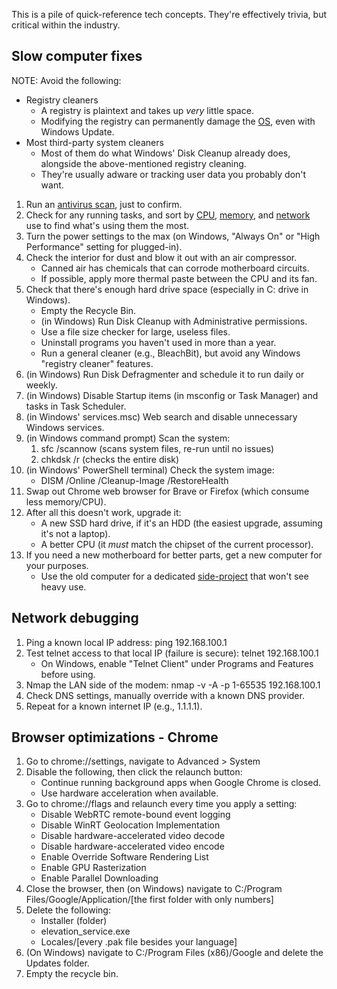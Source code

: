 This is a pile of quick-reference tech concepts. They're effectively trivia, but critical within the industry.

## Slow computer fixes

NOTE: Avoid the following:

- Registry cleaners
  - A registry is plaintext and takes up *very* little space.
  - Modifying the registry can permanently damage the [OS](/os/), even with Windows Update.
- Most third-party system cleaners
  - Most of them do what Windows' Disk Cleanup already does, alongside the above-mentioned registry cleaning.
  - They're usually adware or tracking user data you probably don't want.

1. Run an [antivirus scan](/malware/), just to confirm.
2. Check for any running tasks, and sort by [CPU](/cpu/), [memory](/memory/), and [network](/networks/) use to find what's using them the most.
3. Turn the power settings to the max (on Windows, "Always On" or "High Performance" setting for plugged-in).
4. Check the interior for dust and blow it out with an air compressor.
   - Canned air has chemicals that can corrode motherboard circuits.
   - If possible, apply more thermal paste between the CPU and its fan.
5. Check that there's enough hard drive space (especially in C: drive in Windows).
   - Empty the Recycle Bin.
   - (in Windows) Run Disk Cleanup with Administrative permissions.
   - Use a file size checker for large, useless files.
   - Uninstall programs you haven't used in more than a year.
   - Run a general cleaner (e.g., BleachBit), but avoid any Windows "registry cleaner" features.
6. (in Windows) Run Disk Defragmenter and schedule it to run daily or weekly.
7. (in Windows) Disable Startup items (in msconfig or Task Manager) and tasks in Task Scheduler.
8. (in Windows' services.msc) Web search and disable unnecessary Windows services.
9. (in Windows command prompt) Scan the system:
   1. sfc /scannow (scans system files, re-run until no issues)
   2. chkdsk /r (checks the entire disk)
10. (in Windows' PowerShell terminal) Check the system image:
    - DISM /Online /Cleanup-Image /RestoreHealth
11. Swap out Chrome web browser for Brave or Firefox (which consume less memory/CPU).
12. After all this doesn't work, upgrade it:
    - A new SSD hard drive, if it's an HDD (the easiest upgrade, assuming it's not a laptop).
    - A better CPU (it *must* match the chipset of the current processor).
13. If you need a new motherboard for better parts, get a new computer for your purposes.
    - Use the old computer for a dedicated [side-project](/pi-arduino/) that won't see heavy use.

## Network debugging

1. Ping a known local IP address: ping 192.168.100.1
2. Test telnet access to that local IP (failure is secure): telnet 192.168.100.1
   - On Windows, enable "Telnet Client" under Programs and Features before using.
3. Nmap the LAN side of the modem: nmap -v -A -p 1-65535 192.168.100.1
4. Check DNS settings, manually override with a known DNS provider.
5. Repeat for a known internet IP (e.g., 1.1.1.1).

## Browser optimizations - Chrome

1. Go to chrome://settings, navigate to Advanced > System
2. Disable the following, then click the relaunch button:
   - Continue running background apps when Google Chrome is closed.
   - Use hardware acceleration when available.
3. Go to chrome://flags and relaunch every time you apply a setting:
   - Disable WebRTC remote-bound event logging
   - Disable WinRT Geolocation Implementation
   - Disable hardware-accelerated video decode
   - Disable hardware-accelerated video encode
   - Enable Override Software Rendering List
   - Enable GPU Rasterization
   - Enable Parallel Downloading
4. Close the browser, then (on Windows) navigate to C:/Program Files/Google/Application/[the first folder with only numbers]
5. Delete the following:
   - Installer (folder)
   - elevation_service.exe
   - Locales/[every .pak file besides your language]
6. (On Windows) navigate to C:/Program Files (x86)/Google and delete the Updates folder.
7. Empty the recycle bin.
